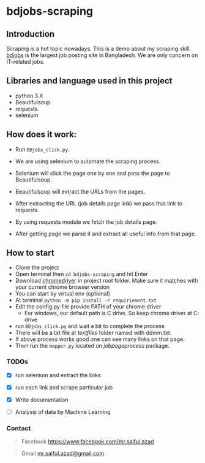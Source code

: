 
# bdjobs-scraping
## Introduction 
Scraping is a hot topic nowadays. This is a demo about my scraping skill. [bdjobs](http://jobs.bdjobs.com/jobsearch.asp?fcatId=8) is the largest job posting site in Bangladesh. We are only concern on IT-related jobs.

## Libraries and language used in this project
* python 3.X
* Beautifulsoup
* requests 
* selenium

## How does it work:

* Run `BDjobs_click.py`. 

* We are using selenium to automate the scraping process. 

* Selenium will click the page one by one and pass the page to Beautifulsoup.

* Beautifulsoup will extract the URLs from the pages.

* After extracting the URL (job details page link) we pass that link to requests.

* By using requests module we fetch the job details page.

* After getting page we parse it and extract all useful info from that page.

## How to start 

* Clone the project 
* Open terminal then `cd bdjobs-scraping` and hit Enter    
* Download [chromedriver](https://sites.google.com/a/chromium.org/chromedriver/) in project root folder. Make sure it matches with your current chrome browser version
* You can start by virtual env (optional)
* At terminal `python -m pip install -r requiriement.txt`
* Edit the config.py file provide PATH of your chrome driver
  * For windows, our default path is C drive. So keep chrome driver at C: drive
* run `BDjobs_click.py` and wait a bit to complete the process 
* There will be a txt file at *textfiles* folder named with ddmm.txt. 
* If above process works good one can see many links on that page.
* Then run the `mapper.py` located on *jobpageprocess* package.


  
### TODOs
- [x] run selenium and extract the links
- [x] run each link and scrape particular job
- [x] Write documentation 
- [ ] Analysis of data by Machine Learning


### Contact
> Facebook https://www.facebook.com/mr.saiful.azad

> Gmail mr.saiful.azad@gmail.com
